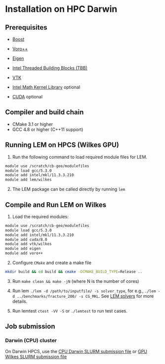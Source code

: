# Installation on HPC Darwin
## Prerequisites
* [Boost](http://www.boost.org/)
* [Voro++](http://math.lbl.gov/voro++/)
* [Eigen](http://eigen.tuxfamily.org/)
* [Intel Threaded Building Blocks (TBB)](https://www.threadingbuildingblocks.org/)
* [VTK](http://www.vtk.org/)

* [Intel Math Kernel Library](https://software.intel.com/en-us/intel-mkl/) optional
* [CUDA](https://www.nvidia.com/object/cuda_home_new.html) optional

## Compiler and build chain
* CMake 3.1 or higher
* GCC 4.8 or higher (C++11 support)

## Running LEM on HPCS (Wilkes GPU)

1. Run the following command to load required module files for LEM.

```bash
module use /scratch/cb-geo/modulefiles
module load gcc/5.3.0
module add intel/mkl/11.3.3.210
module add lem/wilkes
```

2. The LEM package can be called directly by running `lem` 

## Compile and Run LEM on Wilkes

1. Load the required modules:

```bash
module use /scratch/cb-geo/modulefiles
module load gcc/5.3.0
module add intel/mkl/11.3.3.210
module add cuda/8.0
module add vtk/wilkes
module add eigen
module add voro++
```

2. Configure `CMake` and create a make file

```bash
mkdir build && cd build && cmake -DCMAKE_BUILD_TYPE=Release ..
```

3. Run `make clean && make -jN` (where N is the number of cores)

3. Run lem `./lem -d /path/to/inputfile/ -s solver_type`, for e.g., `./lem -d ../benchmarks/fracture_200/ -s CG_MKL`. See [LEM solvers](../solvers/solvers.md) for more details.

4. Run lemtest `ctest -VV -S` or `./lemtest` to run test cases.

## Job submission
### Darwin (CPU) cluster
On Darwin HPCS, use the [CPU Darwin SLURM submission file](https://raw.githubusercontent.com/cb-geo/hpc-scripts/master/lem.txt) or [GPU Wilkes SLURM submission file](https://raw.githubusercontent.com/cb-geo/hpc-scripts/master/lem_gpu.txt)
